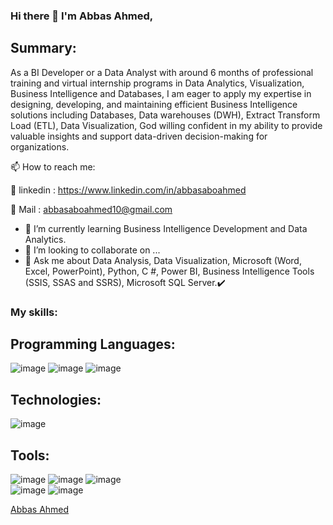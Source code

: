 ### Hi there 👋 I'm Abbas Ahmed,
## Summary:
As a BI Developer or a Data Analyst with around 6 months of professional training and virtual internship programs in Data Analytics, Visualization, Business Intelligence and Databases, I am eager to apply my expertise in designing, developing, and maintaining efficient Business Intelligence solutions including Databases, Data warehouses (DWH), Extract Transform Load (ETL), Data Visualization, God willing confident in my ability to provide valuable insights and support data-driven decision-making for organizations.

📫 How to reach me:

🔗 linkedin : https://www.linkedin.com/in/abbasaboahmed

🔗 Mail : abbasaboahmed10@gmail.com

- 🌱 I’m currently learning Business Intelligence Development and Data Analytics.
- 👯 I’m looking to collaborate on ...
- 💬 Ask me about Data Analysis, Data Visualization, Microsoft (Word, Excel, PowerPoint), Python, C #, Power BI, Business Intelligence Tools (SSIS, SSAS and SSRS), Microsoft SQL Server.✔️


### My skills:

## Programming Languages:

![image](https://github.com/AbbasAboAhmed/AbbasAboAhmed/assets/119682955/3ed52c13-eb82-4e35-98c1-4e87b664f0d3)
![image](https://github.com/AbbasAboAhmed/AbbasAboAhmed/assets/119682955/4b6f0d1a-ee5d-46d1-83ff-9a1697647936)
![image](https://github.com/AbbasAboAhmed/AbbasAboAhmed/assets/119682955/55a8e2a3-f360-481f-8b42-504bf95b1ada)


## Technologies:

![image](https://github.com/AbbasAboAhmed/AbbasAboAhmed/assets/119682955/7beefcef-6312-40b0-a382-6ff746bf8664)


## Tools:

![image](https://github.com/AbbasAboAhmed/AbbasAboAhmed/assets/119682955/dc3e8ab3-7f84-40dd-b92a-fbf10dc02c32)
![image](https://github.com/AbbasAboAhmed/AbbasAboAhmed/assets/119682955/2b28b7bf-8a1c-4e2c-b046-51bc0eb553eb)
![image](https://github.com/AbbasAboAhmed/AbbasAboAhmed/assets/119682955/40a836a3-f90d-4886-ac30-dcbaf2ead441)              
![image](https://github.com/AbbasAboAhmed/AbbasAboAhmed/assets/119682955/e76fb519-d0ee-46e0-979d-de519cabc453)
![image](https://github.com/AbbasAboAhmed/AbbasAboAhmed/assets/119682955/ed59e2ac-685e-4727-bff2-cbd04f1088c4)      







[Abbas Ahmed](https://www.linkedin.com/in/abbasaboahmed)




